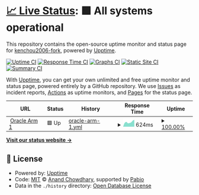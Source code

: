 # [📈 Live Status](https://kenchou2006-fork.github.io/upptime): <!--live status--> **🟩 All systems operational**

This repository contains the open-source uptime monitor and status page for [kenchou2006-fork](https://kenchou2006-fork.github.io/upptime), powered by [Upptime](https://github.com/upptime/upptime).

[![Uptime CI](https://github.com/kenchou2006-fork/upptime/workflows/Uptime%20CI/badge.svg)](https://github.com/kenchou2006-fork/upptime/actions?query=workflow%3A%22Uptime+CI%22)
[![Response Time CI](https://github.com/kenchou2006-fork/upptime/workflows/Response%20Time%20CI/badge.svg)](https://github.com/kenchou2006-fork/upptime/actions?query=workflow%3A%22Response+Time+CI%22)
[![Graphs CI](https://github.com/kenchou2006-fork/upptime/workflows/Graphs%20CI/badge.svg)](https://github.com/kenchou2006-fork/upptime/actions?query=workflow%3A%22Graphs+CI%22)
[![Static Site CI](https://github.com/kenchou2006-fork/upptime/workflows/Static%20Site%20CI/badge.svg)](https://github.com/kenchou2006-fork/upptime/actions?query=workflow%3A%22Static+Site+CI%22)
[![Summary CI](https://github.com/kenchou2006-fork/upptime/workflows/Summary%20CI/badge.svg)](https://github.com/kenchou2006-fork/upptime/actions?query=workflow%3A%22Summary+CI%22)

With [Upptime](https://upptime.js.org), you can get your own unlimited and free uptime monitor and status page, powered entirely by a GitHub repository. We use [Issues](https://github.com/kenchou2006-fork/upptime/issues) as incident reports, [Actions](https://github.com/kenchou2006-fork/upptime/actions) as uptime monitors, and [Pages](https://kenchou2006-fork.github.io/upptime) for the status page.

<!--start: status pages-->
<!-- This summary is generated by Upptime (https://github.com/upptime/upptime) -->
<!-- Do not edit this manually, your changes will be overwritten -->
<!-- prettier-ignore -->
| URL | Status | History | Response Time | Uptime |
| --- | ------ | ------- | ------------- | ------ |
| <img alt="" src="https://icons.duckduckgo.com/ip3/arm1.oracle.kenchou2006.eu.org.ico" height="13"> [Oracle Arm 1](https://arm1.oracle.kenchou2006.eu.org) | 🟩 Up | [oracle-arm-1.yml](https://github.com/kenchou2006-fork/upptime/commits/HEAD/history/oracle-arm-1.yml) | <details><summary><img alt="Response time graph" src="./graphs/oracle-arm-1/response-time-week.png" height="20"> 624ms</summary><br><a href="https://kenchou2006-fork.github.io/upptime/history/oracle-arm-1"><img alt="Response time 876" src="https://img.shields.io/endpoint?url=https%3A%2F%2Fraw.githubusercontent.com%2Fkenchou2006-fork%2Fupptime%2FHEAD%2Fapi%2Foracle-arm-1%2Fresponse-time.json"></a><br><a href="https://kenchou2006-fork.github.io/upptime/history/oracle-arm-1"><img alt="24-hour response time 924" src="https://img.shields.io/endpoint?url=https%3A%2F%2Fraw.githubusercontent.com%2Fkenchou2006-fork%2Fupptime%2FHEAD%2Fapi%2Foracle-arm-1%2Fresponse-time-day.json"></a><br><a href="https://kenchou2006-fork.github.io/upptime/history/oracle-arm-1"><img alt="7-day response time 624" src="https://img.shields.io/endpoint?url=https%3A%2F%2Fraw.githubusercontent.com%2Fkenchou2006-fork%2Fupptime%2FHEAD%2Fapi%2Foracle-arm-1%2Fresponse-time-week.json"></a><br><a href="https://kenchou2006-fork.github.io/upptime/history/oracle-arm-1"><img alt="30-day response time 876" src="https://img.shields.io/endpoint?url=https%3A%2F%2Fraw.githubusercontent.com%2Fkenchou2006-fork%2Fupptime%2FHEAD%2Fapi%2Foracle-arm-1%2Fresponse-time-month.json"></a><br><a href="https://kenchou2006-fork.github.io/upptime/history/oracle-arm-1"><img alt="1-year response time 876" src="https://img.shields.io/endpoint?url=https%3A%2F%2Fraw.githubusercontent.com%2Fkenchou2006-fork%2Fupptime%2FHEAD%2Fapi%2Foracle-arm-1%2Fresponse-time-year.json"></a></details> | <details><summary><a href="https://kenchou2006-fork.github.io/upptime/history/oracle-arm-1">100.00%</a></summary><a href="https://kenchou2006-fork.github.io/upptime/history/oracle-arm-1"><img alt="All-time uptime 100.00%" src="https://img.shields.io/endpoint?url=https%3A%2F%2Fraw.githubusercontent.com%2Fkenchou2006-fork%2Fupptime%2FHEAD%2Fapi%2Foracle-arm-1%2Fuptime.json"></a><br><a href="https://kenchou2006-fork.github.io/upptime/history/oracle-arm-1"><img alt="24-hour uptime 100.00%" src="https://img.shields.io/endpoint?url=https%3A%2F%2Fraw.githubusercontent.com%2Fkenchou2006-fork%2Fupptime%2FHEAD%2Fapi%2Foracle-arm-1%2Fuptime-day.json"></a><br><a href="https://kenchou2006-fork.github.io/upptime/history/oracle-arm-1"><img alt="7-day uptime 100.00%" src="https://img.shields.io/endpoint?url=https%3A%2F%2Fraw.githubusercontent.com%2Fkenchou2006-fork%2Fupptime%2FHEAD%2Fapi%2Foracle-arm-1%2Fuptime-week.json"></a><br><a href="https://kenchou2006-fork.github.io/upptime/history/oracle-arm-1"><img alt="30-day uptime 100.00%" src="https://img.shields.io/endpoint?url=https%3A%2F%2Fraw.githubusercontent.com%2Fkenchou2006-fork%2Fupptime%2FHEAD%2Fapi%2Foracle-arm-1%2Fuptime-month.json"></a><br><a href="https://kenchou2006-fork.github.io/upptime/history/oracle-arm-1"><img alt="1-year uptime 100.00%" src="https://img.shields.io/endpoint?url=https%3A%2F%2Fraw.githubusercontent.com%2Fkenchou2006-fork%2Fupptime%2FHEAD%2Fapi%2Foracle-arm-1%2Fuptime-year.json"></a></details>

<!--end: status pages-->

[**Visit our status website →**](https://kenchou2006-fork.github.io/upptime)

## 📄 License

- Powered by: [Upptime](https://github.com/upptime/upptime)
- Code: [MIT](./LICENSE) © [Anand Chowdhary](https://anandchowdhary.com), supported by [Pabio](https://pabio.com)
- Data in the `./history` directory: [Open Database License](https://opendatacommons.org/licenses/odbl/1-0/)
